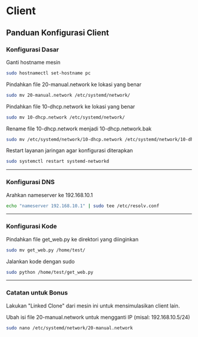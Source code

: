 # Client

## Panduan Konfigurasi Client

### Konfigurasi Dasar
Ganti hostname mesin
```bash
sudo hostnamectl set-hostname pc
```

Pindahkan file 20-manual.network ke lokasi yang benar
```bash
sudo mv 20-manual.network /etc/systemd/network/
```

Pindahkan file 10-dhcp.network ke lokasi yang benar
```bash
sudo mv 10-dhcp.network /etc/systemd/network/
```

Rename file 10-dhcp.network menjadi 10-dhcp.network.bak
```bash
sudo mv /etc/systemd/network/10-dhcp.network /etc/systemd/network/10-dhcp.network.bak
```

Restart layanan jaringan agar konfigurasi diterapkan
```bash
sudo systemctl restart systemd-networkd
```
---
### Konfigurasi DNS
Arahkan nameserver ke 192.168.10.1
```bash
echo "nameserver 192.168.10.1" | sudo tee /etc/resolv.conf
```
---
### Konfigurasi Kode
Pindahkan file get_web.py ke direktori yang diinginkan
```bash
sudo mv get_web.py /home/test/
```

Jalankan kode dengan sudo
```bash
sudo python /home/test/get_web.py
```
---
### Catatan untuk Bonus
Lakukan "Linked Clone" dari mesin ini untuk mensimulasikan client lain.

Ubah isi file 20-manual.network untuk mengganti IP (misal: 192.168.10.5/24)
```bash
sudo nano /etc/systemd/network/20-manual.network
```
